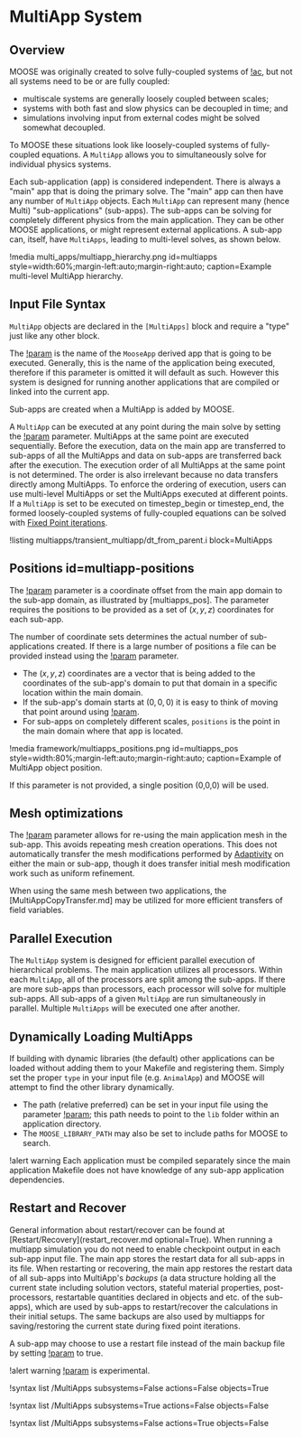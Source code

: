 # MultiApp System

## Overview

MOOSE was originally created to solve fully-coupled systems of [!ac](PDEs), but not all systems need to
be or are fully coupled:

- multiscale systems are generally loosely coupled between scales;
- systems with both fast and slow physics can be decoupled in time; and
- simulations involving input from external codes might be solved somewhat decoupled.

To MOOSE these situations look like loosely-coupled systems of fully-coupled equations. A `MultiApp`
allows you to simultaneously solve for individual physics systems.

Each sub-application (app) is considered independent. There is always a
"main" app that is doing the primary solve. The "main" app can then have any number of
`MultiApp` objects. Each `MultiApp` can represent many (hence Multi) "sub-applications" (sub-apps).
The sub-apps can be solving for completely different physics from the main application.  They can be
other MOOSE applications, or might represent external applications. A sub-app can, itself, have
`MultiApps`, leading to multi-level solves, as shown below.

!media multi_apps/multiapp_hierarchy.png id=multiapps style=width:60%;margin-left:auto;margin-right:auto;
       caption=Example multi-level MultiApp hierarchy.

## Input File Syntax

`MultiApp` objects are declared in the `[MultiApps]` block and require a "type" just like any other block.

The [!param](/MultiApps/TransientMultiApp/app_type) is the name of the `MooseApp` derived app that is going
to be executed. Generally, this is the name of the application being
executed, therefore if this parameter is omitted it will default as such. However this system
is designed for running another applications that are compiled or linked into the current app.

Sub-apps are created when a MultiApp is added by MOOSE.

A `MultiApp` can be executed at any point during the main solve by setting the
[!param](/MultiApps/TransientMultiApp/execute_on) parameter.
MultiApps at the same point are executed sequentially.
Before the execution, data on the main app are transferred to sub-apps of all the MultiApps and data on sub-apps are transferred back after the execution.
The execution order of all MultiApps at the same point is not determined.
The order is also irrelevant because no data transfers directly among MultiApps.
To enforce the ordering of execution, users can use multi-level MultiApps or set the MultiApps executed at different points.
If a `MultiApp` is set to be executed on timestep_begin or timestep_end, the formed loosely-coupled systems of fully-coupled
equations can be solved with [Fixed Point iterations](syntax/Executioner/index.md).

!listing multiapps/transient_multiapp/dt_from_parent.i block=MultiApps

## Positions id=multiapp-positions

The [!param](/MultiApps/TransientMultiApp/positions) parameter is a coordinate offset from
the main app domain to the sub-app domain, as illustrated by [multiapps_pos]. The parameter
requires the positions to be provided as a set of $(x, y, z)$ coordinates for each sub-app.

The number of coordinate sets determines the actual number of sub-applications created.  If there is
a large number of positions a file can be provided instead using the
[!param](/MultiApps/TransientMultiApp/positions_file) parameter.


- The $(x, y, z)$ coordinates are a vector that is being added to the coordinates of the sub-app's
  domain to put that domain in a specific location within the main domain.
- If the sub-app's domain starts at $(0,0,0)$ it is easy to think of moving that point around
  using [!param](/MultiApps/TransientMultiApp/positions).
- For sub-apps on completely different scales, `positions` is the point in the main domain where
  that app is located.

!media framework/multiapps_positions.png id=multiapps_pos style=width:80%;margin-left:auto;margin-right:auto;
       caption=Example of MultiApp object position.

If this parameter is not provided, a single position (0,0,0) will be used.

## Mesh optimizations

The [!param](/MultiApps/TransientMultiApp/clone_parent_mesh) parameter allows for re-using the
main application mesh in the sub-app. This avoids repeating mesh creation operations. This does
not automatically transfer the mesh modifications performed by [Adaptivity](syntax/Adaptivity/index.md)
on either the main or sub-app, though it does transfer initial mesh modification work such as uniform
refinement.

When using the same mesh between two applications, the [MultiAppCopyTransfer.md] may be
utilized for more efficient transfers of field variables.

## Parallel Execution

The `MultiApp` system is designed for efficient parallel execution of hierarchical problems. The
main application utilizes all processors.  Within each `MultiApp`, all of the processors are split
among the sub-apps. If there are more sub-apps than processors, each processor will solve for
multiple sub-apps.  All sub-apps of a given `MultiApp` are run simultaneously in parallel. Multiple
`MultiApps` will be executed one after another.


## Dynamically Loading MultiApps

If building with dynamic libraries (the default) other applications can be loaded without adding them
to your Makefile and registering them. Simply set the proper `type` in your input file
(e.g. `AnimalApp`) and MOOSE will attempt to find the other library dynamically.

- The path (relative preferred) can be set in your input file using the parameter
  [!param](/MultiApps/TransientMultiApp/library_path); this path needs to point to the `lib` folder
  within an application directory.
- The `MOOSE_LIBRARY_PATH` may also be set to include paths for MOOSE to search.


!alert warning
Each application must be compiled separately since the main application Makefile does not have
knowledge of any sub-app application dependencies.

## Restart and Recover

General information about restart/recover can be found at [Restart/Recovery](restart_recover.md optional=True).
When running a multiapp simulation you do not need to enable checkpoint output in each sub-app input file.
The main app stores the restart data for all sub-apps in its file.
When restarting or recovering, the main app restores the restart data of all sub-apps into MultiApp's *backups*
(a data structure holding all the current state including solution vectors, stateful material properties,
post-processors, restartable quantities declared in objects and etc. of the sub-apps), which are used by
sub-apps to restart/recover the calculations in their initial setups.
The same backups are also used by multiapps for saving/restoring the current state during fixed point iterations.

A sub-app may choose to use a restart file instead of the main backup file by setting [!param](/Problem/FEProblem/force_restart) to true.

!alert warning
[!param](/Problem/FEProblem/force_restart) is experimental.

!syntax list /MultiApps subsystems=False actions=False objects=True

!syntax list /MultiApps subsystems=True actions=False objects=False

!syntax list /MultiApps subsystems=False actions=True objects=False
